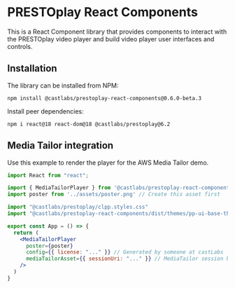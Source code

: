 # PRESTOplay React Components

This is a React Component library that provides components to interact with the PRESTOplay video player 
and build video player user interfaces and controls.

## Installation

The library can be installed from NPM:

```
npm install @castlabs/prestoplay-react-components@0.6.0-beta.3
```

Install peer dependencies:

```
npm i react@18 react-dom@18 @castlabs/prestoplay@6.2
```

## Media Tailor integration

Use this example to render the player for the AWS Media Tailor demo.

```jsx
import React from "react";

import { MediaTailorPlayer } from '@castlabs/prestoplay-react-components'
import poster from '../assets/poster.png' // Create this asset first

import "@castlabs/prestoplay/clpp.styles.css"
import "@castlabs/prestoplay-react-components/dist/themes/pp-ui-base-theme-embedded.css"

export const App = () => {
  return (
    <MediaTailorPlayer
      poster={poster}
      config={{ license: "..." }} // Generated by someone at castLabs
      mediaTailorAsset={{ sessionUri: "..." }} // MediaTailor session URI
    />
  )
}
```
